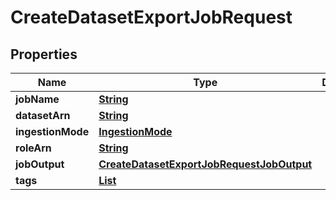 

# CreateDatasetExportJobRequest


## Properties

| Name | Type | Description | Notes |
|------------ | ------------- | ------------- | -------------|
|**jobName** | [**String**](String.md) |  |  |
|**datasetArn** | [**String**](String.md) |  |  |
|**ingestionMode** | [**IngestionMode**](IngestionMode.md) |  |  [optional] |
|**roleArn** | [**String**](String.md) |  |  |
|**jobOutput** | [**CreateDatasetExportJobRequestJobOutput**](CreateDatasetExportJobRequestJobOutput.md) |  |  |
|**tags** | [**List**](List.md) |  |  [optional] |



